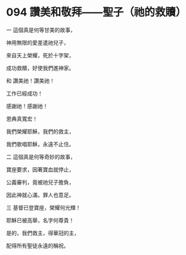 # 094 讚美和敬拜——聖子（祂的救贖）

一 這個真是何等甘美的故事，

神用無限的愛差遣祂兒子，

來自天上榮耀，死於十字架，

成功救贖，好使我們進神家。

和 讚美祂！讚美祂！

工作已經成功！

感謝祂！感謝祂！

恩典真寬宏！

我們榮耀耶穌，我們的救主，

我們歌唱耶穌，永遠不止住。

二 這個真是何等奇妙的故事，

寶座要求，因著寶血就停止，

公義審判，竟被祂兒子擔負，

因此神就心滿，罪人也意足。

三 基督已登寶座，榮耀何光輝！

耶穌已被高舉，名字何尊貴！

是的，我們救主，得華冠的主，

配得所有聖徒永遠的稱祝。

